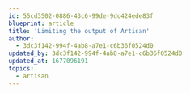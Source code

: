 ```yaml
---
id: 55cd3502-0886-43c6-99de-9dc424ede83f
blueprint: article
title: 'Limiting the output of Artisan'
author:
  - 3dc3f142-994f-4ab8-a7e1-c6b36f0524d0
updated_by: 3dc3f142-994f-4ab8-a7e1-c6b36f0524d0
updated_at: 1677096191
topics:
  - artisan
---
```

